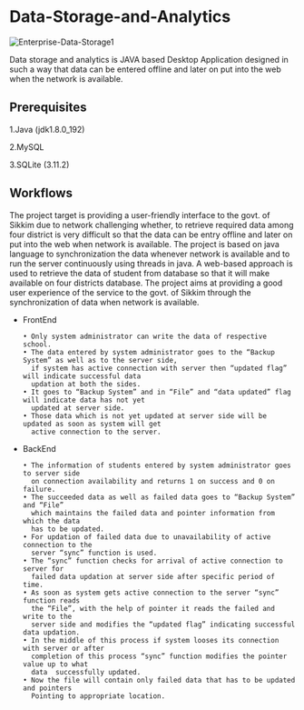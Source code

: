 # Data-Storage-and-Analytics


![Enterprise-Data-Storage1](https://user-images.githubusercontent.com/37260226/90009010-ea3b3d00-dcba-11ea-9087-bef46033eb7d.jpg)



Data storage and analytics is JAVA based Desktop Application designed in such a way that data can be entered offline and later on put into the  web when the network is available. 


## Prerequisites

1.Java (jdk1.8.0_192)

2.MySQL

3.SQLite (3.11.2)


## Workflows

The project target is providing a user-friendly interface to the govt. of Sikkim due to network challenging whether, to retrieve required data among four district is very difficult so that the data can be entry offline and later on put into the web when network is available. The project is based on java language to synchronization the data
whenever network is available and to run the server continuously using threads in java. A web-based approach is used to retrieve the data of student from database so that it will make available on four districts database. The project aims at providing a good user experience of the service to the govt. of Sikkim through the synchronization of data when network is available.


- FrontEnd

      • Only system administrator can write the data of respective school.
      • The data entered by system administrator goes to the “Backup System” as well as to the server side, 
        if system has active connection with server then “updated flag” will indicate successful data 
        updation at both the sides.
      • It goes to “Backup System” and in “File” and “data updated” flag will indicate data has not yet 
        updated at server side.
      • Those data which is not yet updated at server side will be updated as soon as system will get 
        active connection to the server.

- BackEnd

      • The information of students entered by system administrator goes to server side 
        on connection availability and returns 1 on success and 0 on failure.
      • The succeeded data as well as failed data goes to “Backup System” and “File” 
        which maintains the failed data and pointer information from which the data 
        has to be updated.
      • For updation of failed data due to unavailability of active connection to the 
        server “sync” function is used.
      • The “sync” function checks for arrival of active connection to server for 
        failed data updation at server side after specific period of time.
      • As soon as system gets active connection to the server “sync” function reads 
        the “File”, with the help of pointer it reads the failed and write to the 
        server side and modifies the “updated flag” indicating successful data updation.
      • In the middle of this process if system looses its connection with server or after 
        completion of this process “sync” function modifies the pointer value up to what 
        data  successfully updated.
      • Now the file will contain only failed data that has to be updated and pointers 
        Pointing to appropriate location.



